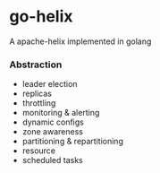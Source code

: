 # go-helix
A apache-helix implemented in golang

### Abstraction

- leader election
- replicas
- throttling
- monitoring & alerting
- dynamic configs
- zone awareness
- partitioning & repartitioning
- resource
- scheduled tasks

